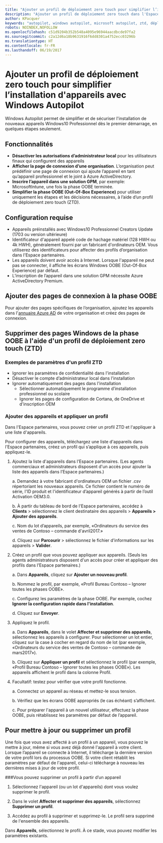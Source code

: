 ```yaml
---
title: "Ajouter un profil de déploiement zero touch pour simplifier l’installation d'appareils avec Windows Autopilot | Espace partenaires"
description: "Ajouter un profil de déploiement zero touch dans l'Espace partenaires pour simplifier l’installation d'appareils avec Windows Autopilot"
author: KPacquer
keywords: "autopilot, windows autopilot, microsoft autopilot, ztd, déploiement zero touch, oobe, écrans d’ouverture de session"
robots: NOINDEX,NOFOLLOW
ms.openlocfilehash: c51d9204b352b548a4095e96944aacdbcde97fa2
ms.sourcegitcommit: c2a12d6a18b9631916f6dd8301a4752ecc03296b
ms.translationtype: HT
ms.contentlocale: fr-FR
ms.lasthandoff: 06/19/2017
---
```

# <a name="add-a-zero-touch-deployment-profile-to-simplify-device-setup-with-windows-autopilot"></a>Ajouter un profil de déploiement zero touch pour simplifier l’installation d'appareils avec Windows Autopilot

Windows Autopilot permet de simplifier et de sécuriser l'installation de nouveaux appareils Windows10 Professionnel dès le premier démarrage, en quelques étapes seulement. 

## <a name="features"></a>Fonctionnalités

*  **Désactiver les autorisations d’administrateur local** pour les utilisateurs finaux qui configurent des appareils
*  **Afficher la page de connexion d’une organisation**. L’organisation peut prédéfinir une page de connexion qui ajoute l’appareil en tant qu’appareil professionnel et le joint à Azure ActiveDirectory.
*  **Inscrire l’appareil dans une solution GPM**, par exemple: MicrosoftIntune, une fois la phase OOBE terminée.
*  **Simplifier la phase OOBE (Out-Of-Box Experience)** pour utiliser uniquement les étapes et les décisions nécessaires, à l’aide d’un profil de déploiement zero touch (ZTD). 

## <a name="requirements"></a>Configuration requise

*  Appareils préinstallés avec Windows10 Professionnel Creators Update (1703 ou version ultérieure)
*  Identificateur d'appareil appelé code de hachage matériel (128 HWH ou 4k HWH), généralement fourni par un fabricant d'ordinateurs OEM. Vous utiliserez des identificateurs pour affecter des profils d’organisation dans l'Espace partenaires.
*  Les appareils doivent avoir accès à Internet. Lorsque l'appareil ne peut pas se connecter, il affiche les écrans Windows OOBE (Out-Of-Box Experience) par défaut.
*  L’inscription de l’appareil dans une solution GPM nécessite Azure ActiveDirectory Premium.

## <a name="add-organization-login-pages-to-oobe"></a>Ajouter des pages de connexion à la phase OOBE

Pour ajouter des pages spécifiques de l’organisation, ajoutez les appareils dans l'[annuaire Azure AD](https://go.microsoft.com/fwlink/?linkid=848958) de votre organisation et créez des pages de connexion.


## <a name="remove--windows-pages-from-oobe-with-a-zero-touch-deployment-ztd-profile"></a>Supprimer des pages Windows de la phase OOBE à l'aide d'un profil de déploiement zero touch (ZTD)

### <a name="examples-of-settings-in-a-ztd-profile"></a>Exemples de paramètres d'un profil ZTD
*  Ignorer les paramètres de confidentialité dans l'installation
*  Désactiver le compte d’administrateur local dans l'installation
*  Ignorer automatiquement des pages dans l'installation
   *  Sélectionner automatiquement le programme d’installation professionnel ou scolaire
   *  Ignorer les pages de configuration de Cortana, de OneDrive et d'inscription OEM

### <a name="add-devices-and-apply-a-profile"></a>Ajouter des appareils et appliquer un profil

Dans l'Espace partenaires, vous pouvez créer un profil ZTD et l'appliquer à une liste d'appareils.

Pour configurer des appareils, téléchargez une liste d'appareils dans l'Espace partenaires, créez un profil qui s’applique à ces appareils, puis appliquez-le.

1.  Ajoutez la liste d'appareils dans l’Espace partenaires. (Les agents commerciaux et administrateurs disposent d'un accès pour ajouter la liste des appareils dans l’Espace partenaires.)

    a.  Demandez à votre fabricant d'ordinateurs OEM un fichier .csv répertoriant les nouveaux appareils. Ce fichier contient le numéro de série, l'ID produit et l'identificateur d’appareil générés à partir de l’outil Activation OEM3.0. 

    b.  À partir du tableau de bord de l'Espace partenaires, accédez à **Clients** > sélectionnez le client destinataire des appareils > **Appareils > Ajouter des appareils**.

    c.  Nom du lot d’appareils, par exemple, «Ordinateurs du service des ventes de Contoso – commande d'avril2017.» 

    d.  Cliquez sur **Parcourir** > sélectionnez le fichier d’informations sur les appareils > **Valider**.

2.  Créez un profil que vous pouvez appliquer aux appareils. (Seuls les agents administrateurs disposent d'un accès pour créer et appliquer des profils dans l’Espace partenaires.)

    a.  Dans **Appareils**, cliquez sur **Ajouter un nouveau profil**.

    b.  Nommez le profil, par exemple, «Profil Bureau Contoso – Ignorer toutes les phases OOBE».

    c.  Configurez les paramètres de la phase OOBE. Par exemple, cochez **Ignorer la configuration rapide dans l'installation**.

    d.  Cliquez sur **Envoyer**.

3.  Appliquez le profil.

    a.  Dans **Appareils**, dans le volet **Affecter et supprimer des appareils**, sélectionnez les appareils à configurer. Pour sélectionner un lot entier, cliquez sur la case à cocher en regard du nom de lot (par exemple, «Ordinateurs du service des ventes de Contoso – commande de mars2017»).

    b.  Cliquez sur **Appliquer un profil** et sélectionnez le profil (par exemple, «Profil Bureau Contoso – Ignorer toutes les phases OOBE»). Les appareils affichent le profil dans la colonne Profil.

4.  Facultatif: testez pour vérifier que votre profil fonctionne.

    a.  Connectez un appareil au réseau et mettez-le sous tension.

    b.  Vérifiez que les écrans OOBE appropriés (le cas échéant) s’affichent.

    c.  Pour préparer l'appareil à un nouvel utilisateur, effectuez la phase OOBE, puis rétablissez les paramètres par défaut de l’appareil.


## <a name="to-update-or-delete-a-profile"></a>Pour mettre à jour ou supprimer un profil 

Une fois que vous avez affecté à un profil à un appareil, vous pouvez le mettre à jour, même si vous avez déjà donné l'appareil à votre client. Lorsque l’appareil se connecte à Internet, il télécharge la dernière version de votre profil lors du processus OOBE. Si votre client rétablit les paramètres par défaut de l'appareil, celui-ci télécharge à nouveau les dernières mises à jour de votre profil. 

###<a name="you-can-remove-a-profile-from-a-device"></a>Vous pouvez supprimer un profil à partir d’un appareil
1. Sélectionnez l'appareil (ou un lot d'appareils) dont vous voulez supprimer le profil. 

2. Dans le volet **Affecter et supprimer des appareils**, sélectionnez **Supprimer un profil**.

3. Accédez au profil à supprimer et supprimez-le. Le profil sera supprimé de l'ensemble des appareils.


Dans **Appareils**, sélectionnez le profil. À ce stade, vous pouvez modifier les paramètres existants.

